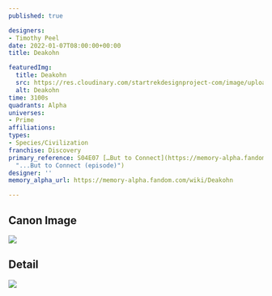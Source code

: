 ```yaml
---
published: true

designers:
- Timothy Peel
date: 2022-01-07T08:00:00+00:00
title: Deakohn

featuredImg:
  title: Deakohn
  src: https://res.cloudinary.com/startrekdesignproject-com/image/upload/v1641608913/Deakohn.png
  alt: Deakohn
time: 3100s
quadrants: Alpha
universes:
- Prime
affiliations:
types:
- Species/Civilization
franchise: Discovery
primary_reference: S04E07 […But to Connect](https://memory-alpha.fandom.com/wiki/...But_to_Connect_(episode)
  "...But to Connect (episode)")
designer: ''
memory_alpha_url: https://memory-alpha.fandom.com/wiki/Deakohn

---
```

## Canon Image

![](https://res.cloudinary.com/startrekdesignproject-com/image/upload/v1641508114/WhoaSet_DSC-4x7.jpg)

## Detail

![](https://res.cloudinary.com/startrekdesignproject-com/image/upload/v1641508114/Whoa1.jpg)